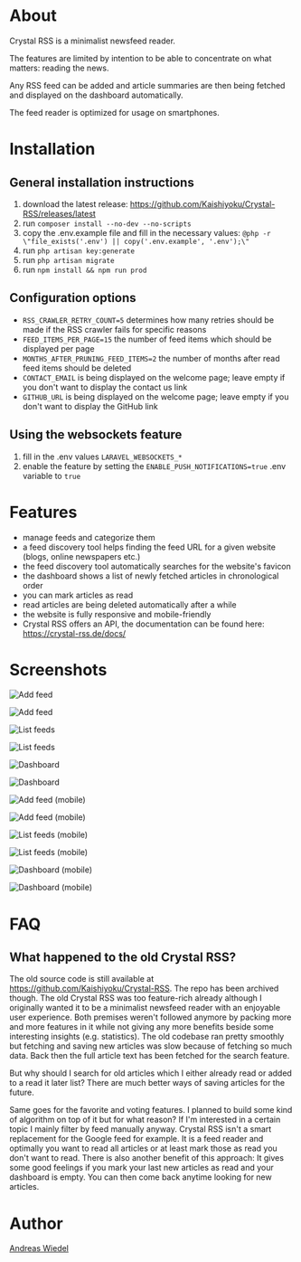 # About

Crystal RSS is a minimalist newsfeed reader.

The features are limited by intention to be able to concentrate on what matters: reading the news.

Any RSS feed can be added and article summaries are then being fetched and displayed on the dashboard automatically.

The feed reader is optimized for usage on smartphones.


# Installation

## General installation instructions

1. download the latest release: https://github.com/Kaishiyoku/Crystal-RSS/releases/latest
2. run `composer install --no-dev --no-scripts`
3. copy the .env.example file and fill in the necessary values: `@php -r \"file_exists('.env') || copy('.env.example', '.env');\"`
4. run `php artisan key:generate`
5. run `php artisan migrate`
6. run `npm install && npm run prod`

## Configuration options

* `RSS_CRAWLER_RETRY_COUNT=5` determines how many retries should be made if the RSS crawler fails for specific reasons
* `FEED_ITEMS_PER_PAGE=15` the number of feed items which should be displayed per page
* `MONTHS_AFTER_PRUNING_FEED_ITEMS=2` the number of months after read feed items should be deleted
* `CONTACT_EMAIL` is being displayed on the welcome page; leave empty if you don't want to display the contact us link
* `GITHUB_URL` is being displayed on the welcome page; leave empty if you don't want to display the GitHub link

## Using the websockets feature

1. fill in the .env values `LARAVEL_WEBSOCKETS_*`
2. enable the feature by setting the `ENABLE_PUSH_NOTIFICATIONS=true` .env variable to `true`


# Features

* manage feeds and categorize them
* a feed discovery tool helps finding the feed URL for a given website (blogs, online newspapers etc.)
* the feed discovery tool automatically searches for the website's favicon
* the dashboard shows a list of newly fetched articles in chronological order
* you can mark articles as read
* read articles are being deleted automatically after a while
* the website is fully responsive and mobile-friendly
* Crystal RSS offers an API, the documentation can be found here: https://crystal-rss.de/docs/


# Screenshots

![Add feed](https://698857750-files.gitbook.io/~/files/v0/b/gitbook-x-prod.appspot.com/o/spaces%2F-MiLDJ9RD-asJHmj5ZWy%2Fuploads%2Fgit-blob-7cdcdd61d73aea880395927b75a399a44db1ea3b%2Fadd_feed.png?alt=media)

![Add feed](https://698857750-files.gitbook.io/~/files/v0/b/gitbook-x-prod.appspot.com/o/spaces%2F-MiLDJ9RD-asJHmj5ZWy%2Fuploads%2Fgit-blob-4608d2410c0b41cd93b4b09871015b12ff19872b%2Fadd_feed_dark.png?alt=media)

![List feeds](https://698857750-files.gitbook.io/~/files/v0/b/gitbook-x-prod.appspot.com/o/spaces%2F-MiLDJ9RD-asJHmj5ZWy%2Fuploads%2Fgit-blob-e595124eb4140e6bb707d8365f021952d29d8009%2Ffeeds.png?alt=media)

![List feeds](https://698857750-files.gitbook.io/~/files/v0/b/gitbook-x-prod.appspot.com/o/spaces%2F-MiLDJ9RD-asJHmj5ZWy%2Fuploads%2Fgit-blob-11d55e594d28157f7afd0bc66cd450bf85aac139%2Ffeeds_dark.png?alt=media)

![Dashboard](https://698857750-files.gitbook.io/~/files/v0/b/gitbook-x-prod.appspot.com/o/spaces%2F-MiLDJ9RD-asJHmj5ZWy%2Fuploads%2Fgit-blob-fe715fc21d2576c338822207b71de77e4508b27f%2Fdashboard.png?alt=media)

![Dashboard](https://698857750-files.gitbook.io/~/files/v0/b/gitbook-x-prod.appspot.com/o/spaces%2F-MiLDJ9RD-asJHmj5ZWy%2Fuploads%2Fgit-blob-a2aaa98b89df3b124d62bbfd48a9f3f3c038e953%2Fdashboard_dark.png?alt=media)

![Add feed (mobile)](https://698857750-files.gitbook.io/~/files/v0/b/gitbook-x-prod.appspot.com/o/spaces%2F-MiLDJ9RD-asJHmj5ZWy%2Fuploads%2Fgit-blob-1f8bad23739d3f9a9feafee324fa8370f2e4a36c%2Fadd_feed_mobile.png?alt=media)

![Add feed (mobile)](https://698857750-files.gitbook.io/~/files/v0/b/gitbook-x-prod.appspot.com/o/spaces%2F-MiLDJ9RD-asJHmj5ZWy%2Fuploads%2Fgit-blob-db41f7b3ac4a5af285f062d0ccf7aa2dbba77faa%2Fadd_feed_dark_mobile.png?alt=media)

![List feeds (mobile)](https://698857750-files.gitbook.io/~/files/v0/b/gitbook-x-prod.appspot.com/o/spaces%2F-MiLDJ9RD-asJHmj5ZWy%2Fuploads%2Fgit-blob-84e57857c69696ef9c4f13fe86c74247a7ef5f35%2Ffeeds_mobile.png?alt=media)

![List feeds (mobile)](https://698857750-files.gitbook.io/~/files/v0/b/gitbook-x-prod.appspot.com/o/spaces%2F-MiLDJ9RD-asJHmj5ZWy%2Fuploads%2Fgit-blob-8bb00e3489d5d90c9540da3f3bb852c6cd438ae9%2Ffeeds_dark_mobile.png?alt=media)

![Dashboard (mobile)](https://698857750-files.gitbook.io/~/files/v0/b/gitbook-x-prod.appspot.com/o/spaces%2F-MiLDJ9RD-asJHmj5ZWy%2Fuploads%2Fgit-blob-467c1c17476dcf318e5e5bb9f05fab71fe230aec%2Fdashboard_mobile.png?alt=media)

![Dashboard (mobile)](https://698857750-files.gitbook.io/~/files/v0/b/gitbook-x-prod.appspot.com/o/spaces%2F-MiLDJ9RD-asJHmj5ZWy%2Fuploads%2Fgit-blob-17ac945b77e23c4ea021315c6c98cc8a8d987c8e%2Fdashboard_dark_mobile.png?alt=media)


# FAQ

## What happened to the old Crystal RSS?

The old source code is still available at https://github.com/Kaishiyoku/Crystal-RSS. The repo has been archived though. The old Crystal RSS was too feature-rich already although I originally wanted it to be a minimalist newsfeed reader with an enjoyable user experience. Both premises weren't followed anymore by packing more and more features in it while not giving any more benefits beside some interesting insights (e.g. statistics). The old codebase ran pretty smoothly but fetching and saving new articles was slow because of fetching so much data. Back then the full article text has been fetched for the search feature.

But why should I search for old articles which I either already read or added to a read it later list? There are much better ways of saving articles for the future.

Same goes for the favorite and voting features. I planned to build some kind of algorithm on top of it but for what reason? If I'm interested in a certain topic I mainly filter by feed manually anyway. Crystal RSS isn't a smart replacement for the Google feed for example. It is a feed reader and optimally you want to read all articles or at least mark those as read you don't want to read. There is also another benefit of this approach: It gives some good feelings if you mark your last new articles as read and your dashboard is empty. You can then come back anytime looking for new articles.


# Author

[Andreas Wiedel](https://andreas-wiedel.de)
